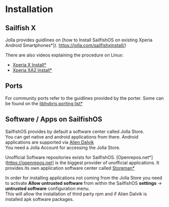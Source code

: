 # Installation

## Sailfish X

Jolla provides guidlines on [how to Install SailfishOS on existing Xperia Android Smartphones*](. 
https://jolla.com/sailfishxinstall/)

There are also videos explaining the procedure on Linux:

* [Xperia X Install*](https://www.youtube.com/watch?v=TdiwzcTMo0c)
* [Xperia XA2 Install*](https://www.youtube.com/watch?v=oI0D7Op3zAI)

## Ports

For community ports refer to the guidlines provided by the porter. Some can be found on the [libhybris porting list*](https://wiki.merproject.org/wiki/Adaptations/libhybris)


## Software / Apps on SailfishOS

SailfishOS provides by default a software center called Jolla Store.  
You can get native and android applications from there. Android applications are supported via [Alien Dalvik](aliendalvik.md)  
You need a Jolla Account for accessing the Jolla Store.

Unofficial Software repositories exists for SailfishOS. [Openrepos.net*](https://openrepos.net] is the biggest provider of unofficial applications. It provides its own application software center called [Storeman*](https://openrepos.net/content/osetr/storeman)

In order for installing applications not coming from the Jolla Store you need to activate **Allow untrusted software** from within the SailfishOS **settings** ->  **untrusted software** configuration menu.  
This will allow the installation of third party rpm and if Alien Dalvik is installed apk software packages.